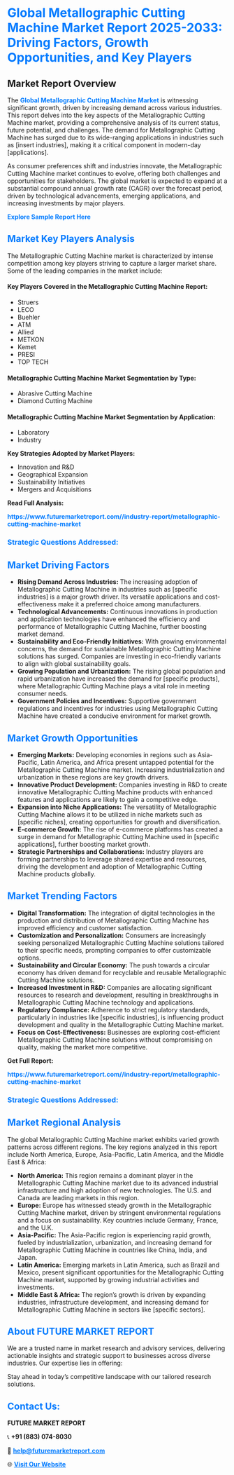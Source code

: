 <h1 style="color: #007BFF;">Global Metallographic Cutting Machine Market Report 2025-2033: Driving Factors, Growth Opportunities, and Key Players</h1>

<section id="overview">
<h2>Market Report Overview</h2>
<p>The <a href="https://www.futuremarketreport.com//industry-report/metallographic-cutting-machine-market" style="color: #007BFF; text-decoration: none;"><strong>Global Metallographic Cutting Machine Market</strong></a> is witnessing significant growth, driven by increasing demand across various industries. This report delves into the key aspects of the Metallographic Cutting Machine market, providing a comprehensive analysis of its current status, future potential, and challenges. The demand for Metallographic Cutting Machine has surged due to its wide-ranging applications in industries such as [insert industries], making it a critical component in modern-day [applications].</p>
<p>As consumer preferences shift and industries innovate, the Metallographic Cutting Machine market continues to evolve, offering both challenges and opportunities for stakeholders. The global market is expected to expand at a substantial compound annual growth rate (CAGR) over the forecast period, driven by technological advancements, emerging applications, and increasing investments by major players.</p>
</section>

<section id="overview">
<p><a href="https://www.futuremarketreport.com//request-sample/reportId=86110" style="color: #007BFF; text-decoration: none;"><strong>Explore Sample Report Here</strong></a></p>
</section>

<section id="key-players">
<h2 style="color: #007BFF;">Market Key Players Analysis</h2>
<p>The Metallographic Cutting Machine market is characterized by intense competition among key players striving to capture a larger market share. Some of the leading companies in the market include:</p>
<h4>Key Players Covered in the Metallographic Cutting Machine Report:</h4>
<ul><li>Struers</li><li>LECO</li><li>Buehler</li><li>ATM</li><li>Allied</li><li>METKON</li><li>Kemet</li><li>PRESI</li><li>TOP TECH</li></ul>
<h4>Metallographic Cutting Machine Market Segmentation by Type:</h4>
<ul><li>Abrasive Cutting Machine</li><li>Diamond Cutting Machine</li></ul>

<h4>Metallographic Cutting Machine Market Segmentation by Application:</h4>
<ul><li>Laboratory</li><li>Industry</li></ul>
<p><strong>Key Strategies Adopted by Market Players:</strong></p>
<ul>
<li>Innovation and R&D</li>
<li>Geographical Expansion</li>
<li>Sustainability Initiatives</li>
<li>Mergers and Acquisitions</li>
</ul>
</section>

<section>
<p><strong>Read Full Analysis: </strong></p><a href="https://www.futuremarketreport.com//industry-report/metallographic-cutting-machine-market" style="color: #007BFF; text-decoration: none;"><strong>https://www.futuremarketreport.com//industry-report/metallographic-cutting-machine-market</strong></a>
<h3 style="color: #007BFF;">Strategic Questions Addressed:</h3>
</section>

<section id="driving-factors">
<h2 style="color: #007BFF;">Market Driving Factors</h2>
<ul>
<li><strong>Rising Demand Across Industries:</strong> The increasing adoption of Metallographic Cutting Machine in industries such as [specific industries] is a major growth driver. Its versatile applications and cost-effectiveness make it a preferred choice among manufacturers.</li>
<li><strong>Technological Advancements:</strong> Continuous innovations in production and application technologies have enhanced the efficiency and performance of Metallographic Cutting Machine, further boosting market demand.</li>
<li><strong>Sustainability and Eco-Friendly Initiatives:</strong> With growing environmental concerns, the demand for sustainable Metallographic Cutting Machine solutions has surged. Companies are investing in eco-friendly variants to align with global sustainability goals.</li>
<li><strong>Growing Population and Urbanization:</strong> The rising global population and rapid urbanization have increased the demand for [specific products], where Metallographic Cutting Machine plays a vital role in meeting consumer needs.</li>
<li><strong>Government Policies and Incentives:</strong> Supportive government regulations and incentives for industries using Metallographic Cutting Machine have created a conducive environment for market growth.</li>
</ul>
</section>

<section id="growth-opportunities">
<h2 style="color: #007BFF;">Market Growth Opportunities</h2>
<ul>
<li><strong>Emerging Markets:</strong> Developing economies in regions such as Asia-Pacific, Latin America, and Africa present untapped potential for the Metallographic Cutting Machine market. Increasing industrialization and urbanization in these regions are key growth drivers.</li>
<li><strong>Innovative Product Development:</strong> Companies investing in R&D to create innovative Metallographic Cutting Machine products with enhanced features and applications are likely to gain a competitive edge.</li>
<li><strong>Expansion into Niche Applications:</strong> The versatility of Metallographic Cutting Machine allows it to be utilized in niche markets such as [specific niches], creating opportunities for growth and diversification.</li>
<li><strong>E-commerce Growth:</strong> The rise of e-commerce platforms has created a surge in demand for Metallographic Cutting Machine used in [specific applications], further boosting market growth.</li>
<li><strong>Strategic Partnerships and Collaborations:</strong> Industry players are forming partnerships to leverage shared expertise and resources, driving the development and adoption of Metallographic Cutting Machine products globally.</li>
</ul>
</section>

<section id="trending-factors">
<h2 style="color: #007BFF;">Market Trending Factors</h2>
<ul>
<li><strong>Digital Transformation:</strong> The integration of digital technologies in the production and distribution of Metallographic Cutting Machine has improved efficiency and customer satisfaction.</li>
<li><strong>Customization and Personalization:</strong> Consumers are increasingly seeking personalized Metallographic Cutting Machine solutions tailored to their specific needs, prompting companies to offer customizable options.</li>
<li><strong>Sustainability and Circular Economy:</strong> The push towards a circular economy has driven demand for recyclable and reusable Metallographic Cutting Machine solutions.</li>
<li><strong>Increased Investment in R&D:</strong> Companies are allocating significant resources to research and development, resulting in breakthroughs in Metallographic Cutting Machine technology and applications.</li>
<li><strong>Regulatory Compliance:</strong> Adherence to strict regulatory standards, particularly in industries like [specific industries], is influencing product development and quality in the Metallographic Cutting Machine market.</li>
<li><strong>Focus on Cost-Effectiveness:</strong> Businesses are exploring cost-efficient Metallographic Cutting Machine solutions without compromising on quality, making the market more competitive.</li>
</ul>
</section>

<section>
<p><strong>Get Full Report: </strong></p><a href="https://www.futuremarketreport.com//industry-report/metallographic-cutting-machine-market" style="color: #007BFF; text-decoration: none;"><strong>https://www.futuremarketreport.com//industry-report/metallographic-cutting-machine-market</strong></a>
<h3 style="color: #007BFF;">Strategic Questions Addressed:</h3>
</section>


<section id="regional-analysis">
<h2 style="color: #007BFF;">Market Regional Analysis</h2>
<p>The global Metallographic Cutting Machine market exhibits varied growth patterns across different regions. The key regions analyzed in this report include North America, Europe, Asia-Pacific, Latin America, and the Middle East & Africa:</p>
<ul>
<li><strong>North America:</strong> This region remains a dominant player in the Metallographic Cutting Machine market due to its advanced industrial infrastructure and high adoption of new technologies. The U.S. and Canada are leading markets in this region.</li>
<li><strong>Europe:</strong> Europe has witnessed steady growth in the Metallographic Cutting Machine market, driven by stringent environmental regulations and a focus on sustainability. Key countries include Germany, France, and the U.K.</li>
<li><strong>Asia-Pacific:</strong> The Asia-Pacific region is experiencing rapid growth, fueled by industrialization, urbanization, and increasing demand for Metallographic Cutting Machine in countries like China, India, and Japan.</li>
<li><strong>Latin America:</strong> Emerging markets in Latin America, such as Brazil and Mexico, present significant opportunities for the Metallographic Cutting Machine market, supported by growing industrial activities and investments.</li>
<li><strong>Middle East & Africa:</strong> The region’s growth is driven by expanding industries, infrastructure development, and increasing demand for Metallographic Cutting Machine in sectors like [specific sectors].</li>
</ul>
</section>

<footer>
<h2 style="color: #007BFF;">About FUTURE MARKET REPORT</h2>
<p>We are a trusted name in market research and advisory services, delivering actionable insights and strategic support to businesses across diverse industries. Our expertise lies in offering:</p>

<p>Stay ahead in today’s competitive landscape with our tailored research solutions.</p>

<h2 style="color: #007BFF;">Contact Us:</h2>
<p><strong>FUTURE MARKET REPORT</strong></p>
<p>📞 <strong>+91 (883) 074-8030</strong></p>
<p>📧 <strong><a href="mailto:help@futuremarketreport.com" style="color: #007BFF;">help@futuremarketreport.com</a></strong></p>
<p>🌐 <strong><a href="https://www.futuremarketreport.com/" style="color: #007BFF;">Visit Our Website</a></strong></p>
</footer>